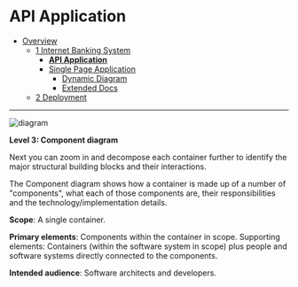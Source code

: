 # API Application

* [Overview](/docs/README.md)
  * [1 Internet Banking System](/docs/1%20Internet%20Banking%20System/README.md)
    * [**API Application**](/docs/1%20Internet%20Banking%20System/API%20Application/README.md)
    * [Single Page Application](/docs/1%20Internet%20Banking%20System/Single%20Page%20Application/README.md)
      * [Dynamic Diagram](/docs/1%20Internet%20Banking%20System/Single%20Page%20Application/Dynamic%20Diagram/README.md)
      * [Extended Docs](/docs/1%20Internet%20Banking%20System/Single%20Page%20Application/Extended%20Docs/README.md)
  * [2 Deployment](/docs/2%20Deployment/README.md)

---

![diagram](https://www.plantuml.com/plantuml/png/0/fLJBRjim4Bm7o3ziVIXim8qlFVKKsqcR17aOiTt7oLXHQvaj7m99sJMA_dkNb6B9QL04g2-cLgFPuUoGvpwW2vLMfoTlf16goWas8PJ-msZaS7TMoB2fiigJ4zO4Ck5CM3t2t4aqMrMLrMZw_jrCeGdBkzkHma0-S6arjRgq9kBBH7vwSZl-zh1ShBvSBwvMjvUVBkyl-eDOdp8lIaEkxqiSGcykJQ48PbWGZCjIIO51MjFZLzznYruuMGP0auCZ527MPyvkPKuUK2a86mB9KfsX01cQ7ym7wyg8o89AXZq42wBomMfo7hOIupVImOuoo9pTyMRFUeEkCXs5tTbCggGfzloA6fqqn-r1IIq3vU2hp7Dx6_v3ZgxxDNyvRQMWPxhoZDjVOC0CFKKfZwIm9eQdCip5XZJ6j_DW7SkCqsJp2kc3IsWMkBPEf_KGDkWtl0MiM8O9ZVqW7ENn4PKV0Wf1teEo1JzG44dMVEy3wTNbpz3NcO-6iSYrGqqmQVPTGpfIui3iEfaak70mg2C8CBDLQ1rAtMrb0gzOl_6OhEm8wJYqcZ0oHxVlOocvxNXsVHIg0VmwFG7-7VBQzx8mAOQ5WMi3aSfPfSX5sNUVf_384M_BiJfMYbEJVFLncf62jn2NBuxVrpOCdhTkDzORDqkOLvg3jd-LZaCGspZj-FnoBZspM6QflUPmHIa78_zMuabKZhCPZMYMxTiqlzB5dKm8Zu_0SR9TZ2DdANbYYdgoGn0Rh1zAz7vdNTuPth4E3j8Q1URqZpZ1nuHuGTKOwe-1JQf7eGySnxDeSXERyn5gCj0nOUdfu584j9FgAdoEQWdIGNqapE4jxBX4R4bKU7CncNQ_wB3LPoXHnkk6RzUhnM8sZ-ZVKMjg46_C9h1Fo9lvmtqBFQ0wsNePMMFrQmZrQ_ZEoUJfwly3)

**Level 3: Component diagram**

Next you can zoom in and decompose each container further to identify the major structural building blocks and their interactions.

The Component diagram shows how a container is made up of a number of "components", what each of those components are, their responsibilities and the technology/implementation details.

**Scope**: A single container.

**Primary elements**: Components within the container in scope.
Supporting elements: Containers (within the software system in scope) plus people and software systems directly connected to the components.

**Intended audience**: Software architects and developers.